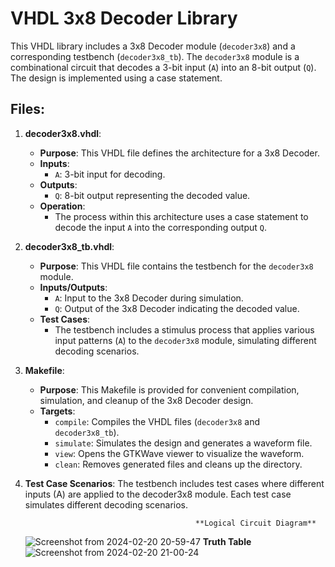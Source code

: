 # VHDL 3x8 Decoder Library

This VHDL library includes a 3x8 Decoder module (`decoder3x8`) and a corresponding testbench (`decoder3x8_tb`). The `decoder3x8` module is a combinational circuit that decodes a 3-bit input (`A`) into an 8-bit output (`Q`). The design is implemented using a case statement.

## Files:

1. **decoder3x8.vhdl**:
   - **Purpose**: This VHDL file defines the architecture for a 3x8 Decoder.
   - **Inputs**:
     - `A`: 3-bit input for decoding.
   - **Outputs**:
     - `Q`: 8-bit output representing the decoded value.
   - **Operation**:
     - The process within this architecture uses a case statement to decode the input `A` into the corresponding output `Q`.

2. **decoder3x8_tb.vhdl**:
   - **Purpose**: This VHDL file contains the testbench for the `decoder3x8` module.
   - **Inputs/Outputs**:
     - `A`: Input to the 3x8 Decoder during simulation.
     - `Q`: Output of the 3x8 Decoder indicating the decoded value.
   - **Test Cases**:
     - The testbench includes a stimulus process that applies various input patterns (`A`) to the `decoder3x8` module, simulating different decoding scenarios.

3. **Makefile**:
   - **Purpose**: This Makefile is provided for convenient compilation, simulation, and cleanup of the 3x8 Decoder design.
   - **Targets**:
     - `compile`: Compiles the VHDL files (`decoder3x8` and `decoder3x8_tb`).
     - `simulate`: Simulates the design and generates a waveform file.
     - `view`: Opens the GTKWave viewer to visualize the waveform.
     - `clean`: Removes generated files and cleans up the directory.


4. **Test Case Scenarios**:
The testbench includes test cases where different inputs (A) are applied to the decoder3x8 module.
Each test case simulates different decoding scenarios.
  

                                             **Logical Circuit Diagram**
   ![Screenshot from 2024-02-20 20-59-47](https://github.com/MohitReezal/Embedded-practical/assets/140707863/1065e624-77db-427c-b29b-03a446b2fc92)
                                                  **Truth Table**
   ![Screenshot from 2024-02-20 21-00-24](https://github.com/MohitReezal/Embedded-practical/assets/140707863/4a255629-aa63-4f6d-a859-a6c8d96da373)
